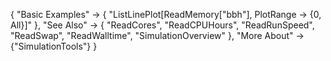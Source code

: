 {
  "Basic Examples" -> {
    "ListLinePlot[ReadMemory[\"bbh\"], PlotRange -> {0, All}]"
    },
  "See Also" -> {
   "ReadCores",
   "ReadCPUHours",
   "ReadRunSpeed",
   "ReadSwap",
   "ReadWalltime",
   "SimulationOverview"
   },
  "More About" -> {"SimulationTools"}
}
